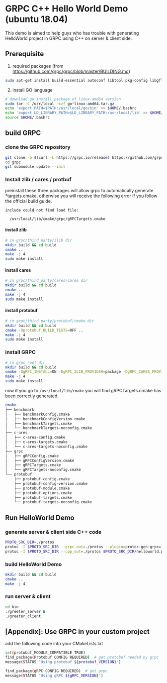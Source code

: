 # GRPC C++ Hello World Demo (ubuntu 18.04)

This demo is aimed to help guys who has trouble with generating HelloWorld project in GRPC using C++ on server & client side.

## Prerequisite

1. required packages (from https://github.com/grpc/grpc/blob/master/BUILDING.md)

```sh
sudo apt-get install build-essential autoconf libtool pkg-config libgflags-dev libgtest-dev clang libc++-dev libssl-dev cmake
```

2. install GO language

```sh
# download go install package of linux-amd64 version
sudo tar -C /usr/local -xzf go*linux-amd64.tar.gz
echo 'export PATH=$PATH:/usr/local/go/bin' >> $HOME/.bashrc
echo 'export LD_LIBRARY_PATH=$LD_LIBRARY_PATH:/usr/local/lib' >> $HOME/.bashrc
source $HOME/.bashrc
```

## build GRPC

### clone the GRPC repository

```sh
git clone -b $(curl -L https://grpc.io/release) https://github.com/grpc/grpc
cd grpc
git submodule update --init
```

### Install zlib / cares / protbuf 
preinstall these three packages will allow grpc to automatically generate *targets.cmake, otherwise you will receive the following error if you follow the official build guide.

```
include could not find load file:

  /usr/local/lib/cmake/grpc/gRPCTargets.cmake
```

#### install zlib

```sh
# in grpc/third_party/zlib dir
mkdir build && cd build
cmake ..
make -j 4
sudo make install

```

#### install cares

```sh
# in grpc/third_party/cares/cares dir
mkdir build && cd build
cmake ..
make -j 4
sudo make install
```

#### install protobuf

```sh
# in grpc/third_party/protobuf/cmake dir
mkdir build && cd build
cmake -Dprotobuf_BUILD_TESTS=OFF ..
make -j 4
sudo make install
```

### install GRPC

```sh
# in grpc root dir
mkdir build && cd build
cmake -DgRPC_INSTALL=ON -DgRPC_ZLIB_PROVIDER=package -DgRPC_CARES_PROVIDER=package -DgRPC_PROTOBUF_PROVIDER=package -DgRPC_SSL_PROVIDER=package ..
make -j 4
sudo make install
```

now if you go to `/usr/local/lib/cmake` you will find gRPCTargets.cmake has been correctly generated.

```sh
cmake
├── benchmark
│   ├── benchmarkConfig.cmake
│   ├── benchmarkConfigVersion.cmake
│   ├── benchmarkTargets.cmake
│   └── benchmarkTargets-noconfig.cmake
├── c-ares
│   ├── c-ares-config.cmake
│   ├── c-ares-targets.cmake
│   └── c-ares-targets-noconfig.cmake
├── grpc
│   ├── gRPCConfig.cmake
│   ├── gRPCConfigVersion.cmake
│   ├── gRPCTargets.cmake
│   └── gRPCTargets-noconfig.cmake
└── protobuf
    ├── protobuf-config.cmake
    ├── protobuf-config-version.cmake
    ├── protobuf-module.cmake
    ├── protobuf-options.cmake
    ├── protobuf-targets.cmake
    └── protobuf-targets-noconfig.cmake
```

## Run HelloWorld Demo

### generate server & client side C++ code

```sh
PROTO_SRC_DIR=./protos
protoc -I $PROTO_SRC_DIR --grpc_out=./protos --plugin=protoc-gen-grpc=`which grpc_cpp_plugin` $PROTO_SRC_DIR/helloworld.proto  ## generate C++ server side code
protoc -I $PROTO_SRC_DIR --cpp_out=./protos $PROTO_SRC_DIR/helloworld.proto  ## generate C++ client side code
```

### build HelloWorld Demo

```sh
mkdir build && cd build
cmake ..
make -j 4
```

### run server & client

```sh
cd bin
./greeter_server &
./greeter_client
```


## [Appendix]: Use GRPC in your custom project

add the following code into your CMakeLists.txt

```sh
set(protobuf_MODULE_COMPATIBLE TRUE)
find_package(Protobuf CONFIG REQUIRED)  # get protobuf needed by grpc
message(STATUS "Using protobuf ${protobuf_VERSION}")

find_package(gRPC CONFIG REQUIRED)  # get grpc
message(STATUS "Using gRPC ${gRPC_VERSION}")
```